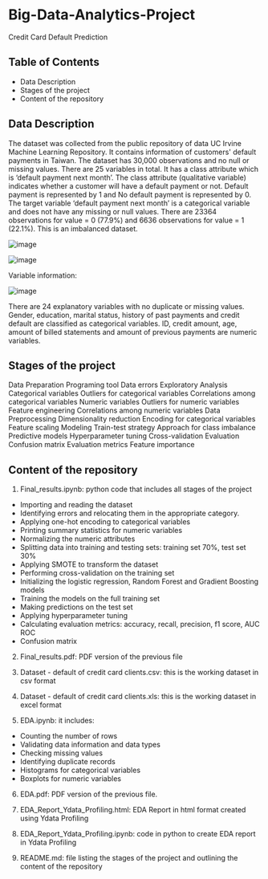 # Big-Data-Analytics-Project
Credit Card Default Prediction

## Table of Contents
- Data Description
- Stages of the project
- Content of the repository

## Data Description
The dataset was collected from the public repository of data UC Irvine Machine Learning Repository. It contains information of customers' default payments in Taiwan. The dataset has 30,000 observations and no null or missing values. There are 25 variables in total. It has a class attribute which is ‘default payment next month’. The class attribute (qualitative variable) indicates whether a customer will have a default payment or not. Default payment is represented by 1 and No default payment is represented by 0. 
The target variable ‘default payment next month’ is a categorical variable and does not have any missing or null values. There are 23364 observations for value = 0 (77.9%) and 6636 observations for value = 1 (22.1%). This is an imbalanced dataset.

![image](https://github.com/user-attachments/assets/cacc4ca2-3e2c-40c5-ac79-825448c22482)

![image](https://github.com/user-attachments/assets/e4e37a9d-6209-4634-be54-b01d897135fe)

Variable information: 

![image](https://github.com/user-attachments/assets/85a27e2c-68f3-4483-9a54-429cb12b17c1)


There are 24 explanatory variables with no duplicate or missing values. Gender, education, marital status, history of past payments and credit default are classified as categorical variables. ID, credit amount, age, amount of billed statements and amount of previous payments are numeric variables.


## Stages of the project
Data Preparation
  Programing tool
  Data errors
Exploratory Analysis
  Categorical variables
    Outliers for categorical variables
    Correlations among categorical variables
  Numeric variables
    Outliers for numeric variables
    Feature engineering
    Correlations among numeric variables
Data Preprocessing
  Dimensionality reduction
  Encoding for categorical variables
  Feature scaling
Modeling
  Train-test strategy
  Approach for class imbalance
  Predictive models
  Hyperparameter tuning
  Cross-validation
Evaluation
  Confusion matrix
  Evaluation metrics
  Feature importance


## Content of the repository
1) Final_results.ipynb: python code that includes all stages of the project
  - Importing and reading the dataset
  - Identifying errors and relocating them in the appropriate category.
  - Applying one-hot encoding to categorical variables
  - Printing summary statistics for numeric variables
  - Normalizing the numeric attributes
  - Splitting data into training and testing sets: training set 70%, test set 30%
  - Applying SMOTE to transform the dataset
  - Performing cross-validation on the training set
  - Initializing the logistic regression, Random Forest and Gradient Boosting models
  - Training the models on the full training set
  - Making predictions on the test set
  - Applying hyperparameter tuning
  - Calculating evaluation metrics: accuracy, recall, precision, f1 score, AUC ROC
  - Confusion matrix
    
2) Final_results.pdf: PDF version of the previous file

3) Dataset - default of credit card clients.csv: this is the working dataset in csv format
   
4) Dataset - default of credit card clients.xls: this is the working dataset in excel format
   
5) EDA.ipynb: it includes:
  - Counting the number of rows
  - Validating data information and data types
  - Checking missing values
  - Identifying duplicate records
  - Histograms for categorical variables
  - Boxplots for numeric variables
    
6) EDA.pdf: PDF version of the previous file.
   
7) EDA_Report_Ydata_Profiling.html: EDA Report in html format created using Ydata Profiling

8) EDA_Report_Ydata_Profiling.ipynb: code in python to create EDA report in Ydata Profiling

9) README.md: file listing the stages of the project and outlining the content of the repository
